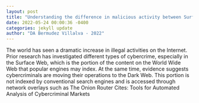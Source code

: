 ```yaml
--- 
layout: post 
title: "Understanding the difference in malicious activity between Surface Web and Dark Web" 
date: 2022-05-24 00:00:36 -0400 
categories: jekyll update 
author: "DA Bermudez Villalva - 2022" 
--- 
```

The world has seen a dramatic increase in illegal activities on the Internet. Prior research has investigated different types of cybercrime, especially in the Surface Web, which is the portion of the content on the World Wide Web that popular engines may index. At the same time, evidence suggests cybercriminals are moving their operations to the Dark Web. This portion is not indexed by conventional search engines and is accessed through network overlays such as The Onion Router Cites: Tools for Automated Analysis of Cybercriminal Markets